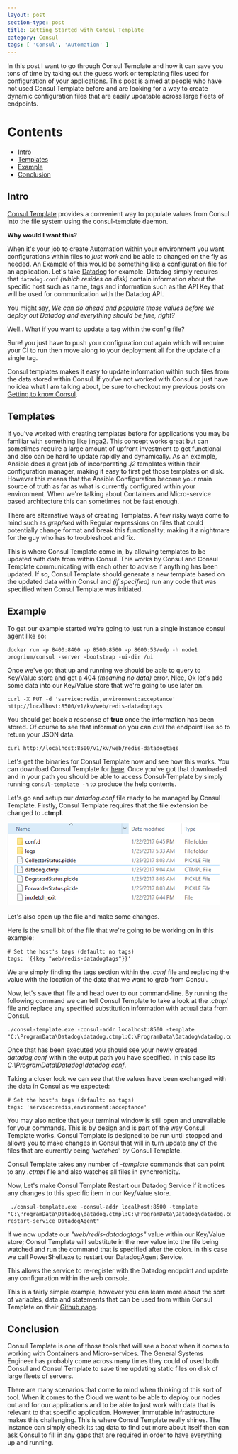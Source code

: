 ```yaml
---
layout: post
section-type: post
title: Getting Started with Consul Template
category: Consul
tags: [ 'Consul', 'Automation' ]
---
```


In this post I want to go through Consul Template and how it can save you tons of time by taking out the guess work or templating files used for configuration of your applications. This post is aimed at people who have not used Consul Template before and are looking for a way to create dynamic configuration files that are easily updatable across large fleets of endpoints.

Contents
=================

* [Intro](#intro)
* [Templates](#templates)
* [Example](#joining-the-cluster)
* [Conclusion](#conclusion)


## Intro

[Consul Template](https://github.com/hashicorp/consul-template) provides a convenient way to populate values from Consul into the file system using the consul-template daemon.

**Why would I want this?**

When it's your job to create Automation within your environment you want configurations within files to *just work* and be able to changed on the fly as needed. An Example of this would be something like a configuration file for an application. Let's take [Datadog](https://app.datadoghq.com) for example. Datadog simply requires that `datadog.conf` *(which resides on disk)* contain information about the specific host such as name, tags and information such as the API Key that will be used for communication with the Datadog API.

You might say, *We can do ahead and populate those values before we deploy out Datadog and everything should be fine, right?*

Well.. What if you want to update a tag within the config file?

Sure! you just have to push your configuration out again which will require your CI to run then move along to your deployment all for the update of a single tag.

Consul templates makes it easy to update information within such files from the data stored within Consul. If you've not worked with Consul or just have no idea what I am talking about, be sure to checkout my previous posts on [Getting to know Consul](https://flynnbundy.com/service-discovery/2016/11/26/getting-to-know-consul.html).

## Templates

If you've worked with creating templates before for applications you may be familiar with something like [jinga2](http://jinja.pocoo.org/docs/2.9/). This concept works great but can sometimes require a large amount of upfront investment to get functional and also can be hard to update rapidly and dynamically. As an example, Ansible does a great job of incorporating *.j2* templates within their configuration manager, making it easy to first get those templates on disk. However this means that the Ansible Configuration become your main source of truth as far as what is currently configured within your environment. When we're talking about Containers and Micro-service based architecture this can sometimes not be fast enough.

There are alternative ways of creating Templates. A few risky ways come to mind such as *grep/sed* with Regular expressions on files that could potentially change format and break this functionality; making it a nightmare for the guy who has to troubleshoot and fix.

This is where Consul Template come in, by allowing templates to be updated with data from within Consul. This works by Consul and Consul Template communicating with each other to advise if anything has been updated. If so, Consul Template should generate a new template based on the updated data within Consul and *(if specified)* run any code that was specified when Consul Template was initiated.

## Example

To get our example started we're going to just run a single instance consul agent like so:

```
docker run -p 8400:8400 -p 8500:8500 -p 8600:53/udp -h node1 progrium/consul -server -bootstrap -ui-dir /ui
```

Once we've got that up and running we should be able to query to Key/Value store and get a 404 *(meaning no data)* error. Nice, Ok let's add some data into our Key/Value store that we're going to use later on.

```
curl -X PUT -d 'service:redis,environment:acceptance' http://localhost:8500/v1/kv/web/redis-datadogtags
```

You should get back a response of **true** once the information has been stored.
Of course to see that information you can *curl* the endpoint like so to return your JSON data.

```
curl http://localhost:8500/v1/kv/web/redis-datadogtags
```

Let's get the binaries for Consul Template now and see how this works. You can download Consul Template for [here](https://releases.hashicorp.com/consul-template/). Once you've got that downloaded and in your path you should be able to access Consul-Template by simply running `consul-template -h` to produce the help contents.

Let's go and setup our *datadog.conf* file ready to be managed by Consul Template. Firstly, Consul Template requires that the file extension be changed to **.ctmpl**.

![ctmpl](/img/posts/2017-01-27-getting-started-with-consul-templates/1.png)

Let's also open up the file and make some changes.

Here is the small bit of the file that we're going to be working on in this example:

```
# Set the host's tags (default: no tags)
tags: '{{key "web/redis-datadogtags"}}'
```

We are simply finding the tags section within the *.conf* file and replacing the value with the location of the data that we want to grab from Consul.

Now, let's save that file and head over to our command-line. By running the following command we can tell Consul Template to take a look at the *.ctmpl* file and replace any specified substitution information with actual data from Consul.

```
./consul-template.exe -consul-addr localhost:8500 -template "C:\ProgramData\Datadog\datadog.ctmpl:C:\ProgramData\Datadog\datadog.conf"
 ```

Once that has been executed you should see your newly created *datadog.conf* within the output path you have specified. In this case its *C:\ProgramData\Datadog\datadog.conf*.

Taking a closer look we can see that the values have been exchanged with the data in Consul as we expected:

```
# Set the host's tags (default: no tags)
tags: 'service:redis,environment:acceptance'
```

You may also notice that your terminal window is still open and unavailable for your commands. This is by design and is part of the way Consul Template works. Consul Template is designed to be run until stopped and allows you to make changes in Consul that will in turn update any of the files that are currently being *'watched'* by Consul Template.

Consul Template takes any number of *-template* commands that can point to any *.ctmpl* file and also watches all files in synchronicity.

Now, Let's make Consul Template Restart our Datadog Service if it notices any changes to this specific item in our Key/Value store.

```
 ./consul-template.exe -consul-addr localhost:8500 -template "C:\ProgramData\Datadog\datadog.ctmpl:C:\ProgramData\Datadog\datadog.conf:powershell.exe restart-service DatadogAgent"
 ```

 If we now update our *"web/redis-datadogtags"* value within our Key/Value store; Consul Template will substitute in the new value into the file being watched and run the command that is specified after the colon. In this case we call PowerShell.exe to restart our DatadogAgent Service.

 This allows the service to re-register with the Datadog endpoint and update any configuration within the web console.

 This is a fairly simple example, however you can learn more about the sort of variables, data and statements that can be used from within Consul Template on their [Github page](https://github.com/hashicorp/consul-template).

## Conclusion

Consul Template is one of those tools that will see a boost when it comes to working with Containers and Micro-services. The General Systems Engineer has probably come across many times they could of used both Consul and Consul Template to save time updating static files on disk of large fleets of servers.

There are many scenarios that come to mind when thinking of this sort of tool. When it comes to the Cloud we want to be able to deploy our nodes out and for our applications and to be able to just work with data that is relevant to that specific application. However, immutable infrastructure makes this challenging. This is where Consul Template really shines. The instance can simply check its tag data to find out more about itself then can ask Consul to fill in any gaps that are required in order to have everything up and running.
